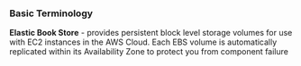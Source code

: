 ### Basic Terminology

**Elastic Book Store** - provides persistent block level storage volumes for use with EC2 instances in the AWS Cloud. Each EBS volume is automatically replicated within its Availability Zone to protect you from component failure
